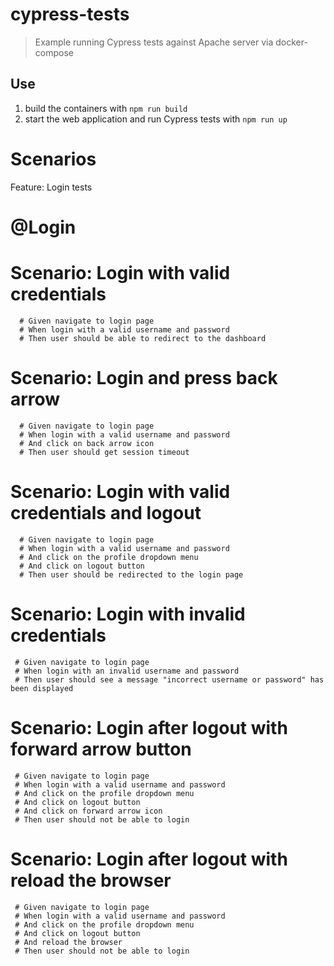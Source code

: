 # cypress-tests

> Example running Cypress tests against Apache server via docker-compose

## Use

1. build the containers with `npm run build`
2. start the web application and run Cypress tests with `npm run up`

# Scenarios

Feature: Login tests

  # @Login
  # Scenario: Login with valid credentials
      # Given navigate to login page
      # When login with a valid username and password
      # Then user should be able to redirect to the dashboard

  # Scenario: Login and press back arrow
      # Given navigate to login page
      # When login with a valid username and password
      # And click on back arrow icon
      # Then user should get session timeout

  # Scenario: Login with valid credentials and logout
      # Given navigate to login page
      # When login with a valid username and password
      # And click on the profile dropdown menu
      # And click on logout button
      # Then user should be redirected to the login page

  # Scenario: Login with invalid credentials
     # Given navigate to login page
     # When login with an invalid username and password
     # Then user should see a message "incorrect username or password" has been displayed

  # Scenario: Login after logout with forward arrow button
     # Given navigate to login page
     # When login with a valid username and password
     # And click on the profile dropdown menu
     # And click on logout button
     # And click on forward arrow icon
     # Then user should not be able to login

  # Scenario: Login after logout with reload the browser
     # Given navigate to login page
     # When login with a valid username and password
     # And click on the profile dropdown menu
     # And click on logout button
     # And reload the browser
     # Then user should not be able to login